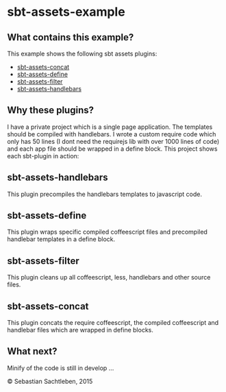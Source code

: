 # sbt-assets-example

## What contains this example?

This example shows the following sbt assets plugins:
* [sbt-assets-concat](https://github.com/ssachtleben/sbt-assets-concat)
* [sbt-assets-define](https://github.com/ssachtleben/sbt-assets-define)
* [sbt-assets-filter](https://github.com/ssachtleben/sbt-assets-filter)
* [sbt-assets-handlebars](https://github.com/ssachtleben/sbt-assets-handlebars)

## Why these plugins?

I have a private project which is a single page application. The templates should be compiled with handlebars. I wrote a custom require code which only has 50 lines (I dont need the requirejs lib with over 1000 lines of code) and each app file should be wrapped in a define block. This project shows each sbt-plugin in action:

## sbt-assets-handlebars

This plugin precompiles the handlebars templates to javascript code.

## sbt-assets-define

This plugin wraps specific compiled coffeescript files and precompiled handlebar templates in a define block.

## sbt-assets-filter

This plugin cleans up all coffeescript, less, handlebars and other source files.

## sbt-assets-concat

This plugin concats the require coffeescript, the compiled coffeescript and handlebar files which are wrapped in define blocks.

## What next?

Minify of the code is still in develop ...

&copy; Sebastian Sachtleben, 2015
